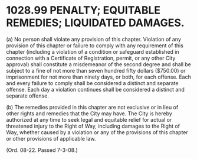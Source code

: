 1028.99 PENALTY; EQUITABLE REMEDIES; LIQUIDATED DAMAGES.
========================================================

​(a) No person shall violate any provision of this chapter. Violation of
any provision of this chapter or failure to comply with any requirement
of this chapter (including a violation of a condition or safeguard
established in connection with a Certificate of Registration, permit, or
any other City approval) shall constitute a misdemeanor of the second
degree and shall be subject to a fine of not more than seven hundred
fifty dollars (\$750.00) or imprisonment for not more than ninety days,
or both, for each offense. Each and every failure to comply shall be
considered a distinct and separate offense. Each day a violation
continues shall be considered a distinct and separate offense.

​(b) The remedies provided in this chapter are not exclusive or in lieu
of other rights and remedies that the City may have. The City is hereby
authorized at any time to seek legal and equitable relief for actual or
threatened injury to the Right of Way, including damages to the Right of
Way, whether caused by a violation or any of the provisions of this
chapter or other provisions of applicable law.

(Ord. 08-22. Passed 7-3-08.)

